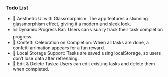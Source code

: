 ### Todo List

- 🎨 Aesthetic UI with Glassmorphism: The app features a stunning glassmorphism effect, giving it a modern and sleek look.
- 📊 Dynamic Progress Bar: Users can visually track their task completion progress.
- 🎉 Confetti Celebration on Completion: When all tasks are done, a confetti animation appears for a fun reward.
- 💾 Local Storage Support: Tasks are saved using localStorage, so users don’t lose data after refreshing.
- 📝 Edit & Delete Tasks: Users can edit existing tasks and delete them when completed.

